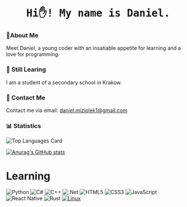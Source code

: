 <h1 align="center">
  <samp>Hi✋! My name is Daniel.</samp>
</h1>

### 📜About Me
Meet Daniel, a young coder with an insatiable appetite for learning and a love for programming.
### 🌱 Still Learing
I am a student of a secondary school in Krakow.
### 📨 Contact Me
Contact me via email: daniel.miziolek1@gmail.com
### 📊 Statistics
![Top Languages Card](https://github-readme-stats.vercel.app/api/top-langs/?username=Daniel-Miziolek&layout=compact&theme=radical)


[![Anurag's GitHub stats](https://github-readme-stats.vercel.app/api?username=Daniel-Miziolek&show_icons=true&theme=radical)](https://github.com/anuraghazra/github-readme-stats)

# Learning




![Python](https://img.shields.io/badge/python-3670A0?style=for-the-badge&logo=python&logoColor=ffdd54) ![C#](https://img.shields.io/badge/c%23-%23239120.svg?style=for-the-badge&logo=c-sharp&logoColor=white) ![C++](https://img.shields.io/badge/c++-%2300599C.svg?style=for-the-badge&logo=c%2B%2B&logoColor=white) ![.Net](https://img.shields.io/badge/.NET-5C2D91?style=for-the-badge&logo=.net&logoColor=white) ![HTML5](https://img.shields.io/badge/html5-%23E34F26.svg?style=for-the-badge&logo=html5&logoColor=white) ![CSS3](https://img.shields.io/badge/css3-%231572B6.svg?style=for-the-badge&logo=css3&logoColor=white) ![JavaScript](https://img.shields.io/badge/javascript-%23323330.svg?style=for-the-badge&logo=javascript&logoColor=%23F7DF1E)   ![React Native](https://img.shields.io/badge/react_native-%2320232a.svg?style=for-the-badge&logo=react&logoColor=%2361DAFB) ![Rust](https://img.shields.io/badge/rust-%23000000.svg?style=for-the-badge&logo=rust&logoColor=white) [![Linux](https://img.shields.io/badge/linux-%23FCC624.svg?style=for-the-badge&logo=linux&logoColor=black)](https://www.linux.org/)


















 




